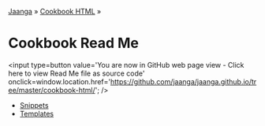 [Jaanga]( http://jaanga.github.io ) &raquo; [Cookbook HTML]( http://jaanga.github.io/cookbook-html/  ) &raquo;

Cookbook Read Me
====

<span style=display:none; >[You are now in GitHub source code view - Click here to view Read Me file as a web page]( http://jaanga.github.io/cookbook-html/index.html "View file as a web page." ) </span>
<input type=button value='You are now in GitHub web page view - Click here to view Read Me file as source code' onclick=window.location.href='https://github.com/jaanga/jaanga.github.io/tree/master/cookbook-html/'; />


* [Snippets]( http://jaanga.github.io/cookbook-html/snippets/ )  
* [Templates]( http://jaanga.github.io/cookbook-html/templates/  ) 
